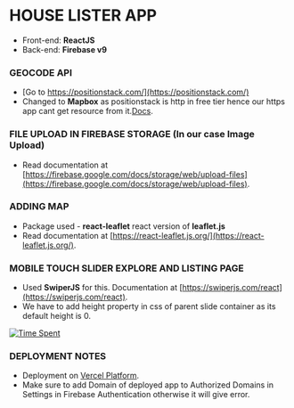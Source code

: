 # HOUSE LISTER APP 

- Front-end: **ReactJS**
- Back-end: **Firebase v9**

### GEOCODE API
- [Go to https://positionstack.com/](https://positionstack.com/)
- Changed to **Mapbox** as positionstack is http in free tier hence our https app cant get resource from it.[Docs](https://docs.mapbox.com/).
  
### FILE UPLOAD IN FIREBASE STORAGE (In our case Image Upload)
- Read documentation at [https://firebase.google.com/docs/storage/web/upload-files](https://firebase.google.com/docs/storage/web/upload-files).

### ADDING MAP
- Package used - **react-leaflet** react version of **leaflet.js**
- Read documentation at [https://react-leaflet.js.org/](https://react-leaflet.js.org/).


### MOBILE TOUCH SLIDER EXPLORE AND LISTING PAGE
- Used **SwiperJS** for this. Documentation at [https://swiperjs.com/react](https://swiperjs.com/react).
- We have to add height property in css of parent slide container as its default height is 0. 


[![Time Spent](https://wakatime.com/badge/github/raunak96/house-lister.svg)](https://wakatime.com/badge/github/raunak96/house-lister)

### DEPLOYMENT NOTES
- Deployment on [Vercel Platform](https://vercel.com/new?utm_medium=default-template&filter=next.js&utm_source=create-next-app&utm_campaign=create-next-app-readme).
- Make sure to add Domain of deployed app to Authorized Domains in Settings in Firebase Authentication otherwise it will give error.